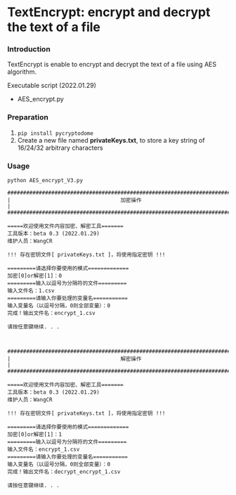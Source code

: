 
TextEncrypt: encrypt and decrypt the text of a file
======================

### Introduction
TextEncrypt is enable to encrypt and decrypt the text of a file using AES algorithm.


Executable script (2022.01.29)

- AES_encrypt.py


### Preparation
1. `pip install pycryptodome`
2. Create a new file named **privateKeys.txt**, to store a key string of 16/24/32 arbitrary characters

### Usage
`python AES_encrypt_V3.py`

	############################################################################
	|                                   加密操作                                |
	############################################################################

	=====欢迎使用文件内容加密、解密工具=======
	工具版本：beta 0.3 (2022.01.29)
	维护人员：WangCR

	!!! 存在密钥文件[ privateKeys.txt ]，将使用指定密钥 !!!

	=========请选择你要使用的模式=============
	加密[0]or解密[1]：0
	=========输入以逗号为分隔符的文件=========
	输入文件名：1.csv
	=========请输入你要处理的变量名===========
	输入变量名（以逗号分隔，0则全部变量）：0
	完成！输出文件名：encrypt_1.csv

	请按任意键继续. . .

	

	############################################################################
	|                                   解密操作                                |
	############################################################################

	=====欢迎使用文件内容加密、解密工具=======
	工具版本：beta 0.3 (2022.01.29)
	维护人员：WangCR

	!!! 存在密钥文件[ privateKeys.txt ]，将使用指定密钥 !!!

	=========请选择你要使用的模式=============
	加密[0]or解密[1]：1
	=========输入以逗号为分隔符的文件=========
	输入文件名：encrypt_1.csv
	=========请输入你要处理的变量名===========
	输入变量名（以逗号分隔，0则全部变量）：0
	完成！输出文件名：decrypt_encrypt_1.csv

	请按任意键继续. . .